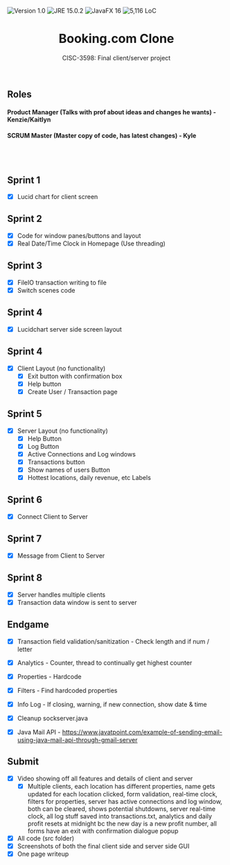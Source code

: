 ![Version 1.0](https://img.shields.io/badge/Version-1.0-orange.svg)
![JRE 15.0.2](https://img.shields.io/badge/JRE-15.0.2-9f5f14.svg)
![JavaFX 16](https://img.shields.io/badge/JavaFX-16-a13cc9.svg)
![5,116 LoC](https://img.shields.io/badge/LoC-5,116-lightblue.svg)

# <div align="center">Booking.com Clone</div>

<div align="center">CISC-3598: Final client/server project</div>

<br/>
<br/>

## Roles
#### Product Manager (Talks with prof about ideas and changes he wants) - Kenzie/Kaitlyn
#### SCRUM Master (Master copy of code, has latest changes) - Kyle

<br/>
<br/>

## Sprint 1
- [x] Lucid chart for client screen

## Sprint 2
- [x] Code for window panes/buttons and layout
- [x] Real Date/Time Clock in Homepage (Use threading)

## Sprint 3
- [x] FileIO transaction writing to file
- [x] Switch scenes code

## Sprint 4
- [x] Lucidchart server side screen layout

## Sprint 4
- [x] Client Layout (no functionality)
  - [x] Exit button with confirmation box
  - [x] Help button
  - [x] Create User / Transaction page

## Sprint 5
- [x] Server Layout (no functionality)
  - [x] Help Button
  - [x] Log Button
  - [x] Active Connections and Log windows
  - [x] Transactions button
  - [x] Show names of users Button
  - [x] Hottest locations, daily revenue, etc Labels

## Sprint 6
- [x] Connect Client to Server

## Sprint 7
- [x] Message from Client to Server

## Sprint 8
- [x] Server handles multiple clients
- [x] Transaction data window is sent to server

## Endgame
- [x] Transaction field validation/sanitization - Check length and if num / letter
- [x] Analytics - Counter, thread to continually get highest counter
- [x] Properties - Hardcode
- [x] Filters - Find hardcoded properties
- [x] Info Log - If closing, warning, if new connection, show date & time
- [x] Cleanup sockserver.java
- [x] Java Mail API - https://www.javatpoint.com/example-of-sending-email-using-java-mail-api-through-gmail-server


## Submit
- [x] Video showing off all features and details of client and server
  - [x] Multiple clients, each location has different properties, name gets updated for each location clicked, form validation, real-time clock, filters for properties, server has active connections and log window, both can be cleared, shows potential shutdowns, server real-time clock, all log stuff saved into transactions.txt, analytics and daily profit resets at midnight bc the new day is a new profit number, all forms have an exit with confirmation dialogue popup
- [x] All code (src folder)
- [x] Screenshots of both the final client side and server side GUI
- [x] One page writeup
